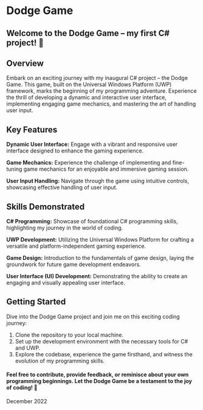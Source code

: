 
# Dodge Game
## Welcome to the Dodge Game – my first C# project! 🚗

## Overview
Embark on an exciting journey with my inaugural C# project – the Dodge Game. This game, built on the Universal Windows Platform (UWP) framework, marks the beginning of my programming adventure. Experience the thrill of developing a dynamic and interactive user interface, implementing engaging game mechanics, and mastering the art of handling user input.

## Key Features
**Dynamic User Interface:** Engage with a vibrant and responsive user interface designed to enhance the gaming experience.

**Game Mechanics:** Experience the challenge of implementing and fine-tuning game mechanics for an enjoyable and immersive gaming session.

**User Input Handling:** Navigate through the game using intuitive controls, showcasing effective handling of user input.

## Skills Demonstrated
**C# Programming:** Showcase of foundational C# programming skills, highlighting my journey in the world of coding.

**UWP Development:** Utilizing the Universal Windows Platform for crafting a versatile and platform-independent gaming experience.

**Game Design:** Introduction to the fundamentals of game design, laying the groundwork for future game development endeavors.

**User Interface (UI) Development:** Demonstrating the ability to create an engaging and visually appealing user interface.

## Getting Started
Dive into the Dodge Game project and join me on this exciting coding journey:

1. Clone the repository to your local machine.
2. Set up the development environment with the necessary tools for C# and UWP.
3. Explore the codebase, experience the game firsthand, and witness the evolution of my programming skills.
#### Feel free to contribute, provide feedback, or reminisce about your own programming beginnings. Let the Dodge Game be a testament to the joy of coding! 🚀

December 2022

